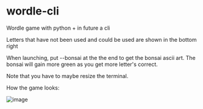 # wordle-cli
Wordle game with python + in future a cli

Letters that have not been used and could be used are shown in the bottom right

When launching, put --bonsai at the the end to get the bonsai ascii art. The bonsai will gain more green as you get more letter's correct.

Note that you have to maybe resize the terminal.

How the game looks:


![image](https://github.com/user-attachments/assets/baa85ceb-9246-4d8e-b2c9-4b03f5ad2085)


